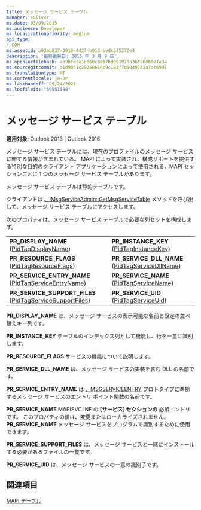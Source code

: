 ```yaml
---
title: メッセージ サービス テーブル
manager: soliver
ms.date: 03/09/2015
ms.audience: Developer
ms.localizationpriority: medium
api_type:
- COM
ms.assetid: b93ab837-3918-4427-b013-bedc6f5276e4
description: '最終更新日: 2015 年 3 月 9 日'
ms.openlocfilehash: ab9bfeca1e86bc8017bd091071a36f968b6dfa34
ms.sourcegitcommit: a1d9041c20256616c9c183f7d1049142a7ac6991
ms.translationtype: MT
ms.contentlocale: ja-JP
ms.lasthandoff: 09/24/2021
ms.locfileid: "59551108"
---
```

# <a name="message-service-tables"></a>メッセージ サービス テーブル

  
  
**適用対象**: Outlook 2013 | Outlook 2016 
  
メッセージ サービス テーブルには、現在のプロファイルのメッセージ サービスに関する情報が含まれている。 MAPI によって実装され、構成サポートを提供する特別な目的のクライアント アプリケーションによって使用される、MAPI セッションごとに 1 つのメッセージ サービス テーブルがあります。 
  
メッセージ サービス テーブルは静的テーブルです。
  
クライアントは [、IMsgServiceAdmin::GetMsgServiceTable](imsgserviceadmin-getmsgservicetable.md) メソッドを呼び出して、メッセージ サービス テーブルにアクセスします。 
  
次のプロパティは、メッセージ サービス テーブルで必要な列セットを構成します。
  
|||
|:-----|:-----|
|**PR_DISPLAY_NAME** ([PidTagDisplayName](pidtagdisplayname-canonical-property.md))  <br/> |**PR_INSTANCE_KEY** ([PidTagInstanceKey](pidtaginstancekey-canonical-property.md))  <br/> |
|**PR_RESOURCE_FLAGS** ([PidTagResourceFlags](pidtagresourceflags-canonical-property.md))  <br/> |**PR_SERVICE_DLL_NAME** ([PidTagServiceDllName](pidtagservicedllname-canonical-property.md))  <br/> |
|**PR_SERVICE_ENTRY_NAME** ([PidTagServiceEntryName](pidtagserviceentryname-canonical-property.md))  <br/> |**PR_SERVICE_NAME** ([PidTagServiceName](pidtagservicename-canonical-property.md))  <br/> |
|**PR_SERVICE_SUPPORT_FILES** ([PidTagServiceSupportFiles](pidtagservicesupportfiles-canonical-property.md))  <br/> |**PR_SERVICE_UID** ([PidTagServiceUid](pidtagserviceuid-canonical-property.md))  <br/> |
   
 **PR_DISPLAY_NAME** は、メッセージ サービスの表示可能な名前と既定の並べ替えキー列です。 
  
 **PR_INSTANCE_KEY** テーブルのインデックス列として機能し、行を一意に識別します。 
  
 **PR_RESOURCE_FLAGS** サービスの機能について説明します。 
  
 **PR_SERVICE_DLL_NAME** は、メッセージ サービスの実装を含む DLL の名前です。 
  
 **PR_SERVICE_ENTRY_NAME** は [、MSGSERVICEENTRY](msgserviceentry.md) プロトタイプに準拠するメッセージ サービスのエントリ ポイント関数の名前です。 
  
 **PR_SERVICE_NAME** MAPISVC.INF の **[サービス] セクションの** 必須エントリです。 このプロパティの値は、変更またはローカライズされません。 **PR_SERVICE_NAME** メッセージ サービスをプログラムで識別するために使用できます。 
  
 **PR_SERVICE_SUPPORT_FILES** は、メッセージ サービスと一緒にインストールする必要があるファイルの一覧です。 
  
 **PR_SERVICE_UID** は、メッセージ サービスの一意の識別子です。 
  
## <a name="see-also"></a>関連項目



[MAPI テーブル](mapi-tables.md)

